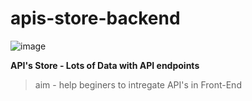 # apis-store-backend

![image](https://user-images.githubusercontent.com/39140801/116179890-e6c2d700-a6cc-11eb-8a69-0868eef2a03d.png)


**API's Store - Lots of Data with API endpoints**

> aim - help beginers to intregate API's in Front-End
